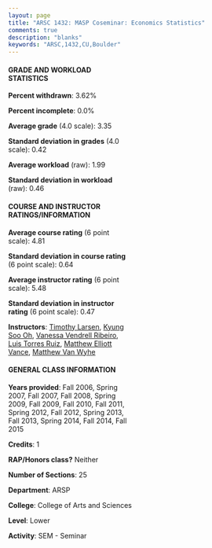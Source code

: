 ```yaml
---
layout: page
title: "ARSC 1432: MASP Coseminar: Economics Statistics"
comments: true
description: "blanks"
keywords: "ARSC,1432,CU,Boulder"
---
```

<head>
<script src="https://ajax.googleapis.com/ajax/libs/jquery/2.1.3/jquery.min.js"></script>
<script src="https://dl.dropboxusercontent.com/s/pc42nxpaw1ea4o9/highcharts.js?dl=0"></script>
<!-- <script src="../assets/js/highcharts.js"></script> -->
<style type="text/css">@font-face {
	font-family: "Bebas Neue";
	src: url(https://www.filehosting.org/file/details/544349/BebasNeue Regular.otf) format("opentype");
	}
	h1.Bebas { 
		font-family: "Bebas Neue", Verdana, Tahoma;
	}
</style>
</head>
<body>
	<div id="container" style="float: right; width: 45%; height: 88%; margin-left: 2.5%; margin-right: 2.5%;"></div>
	<script language="JavaScript">
		$(document).ready(function() {
		var chart = {type: 'column'};
		var title = {text: 'Grade Distribution'};
		var xAxis = {categories: ['A','B','C','D','F'],crosshair: true};
		var yAxis = {min: 0,title: {text: 'Percentage'}};
		var tooltip = {headerFormat: '<center><b><span style="font-size:20px">{point.key}</span></b></center>',
		               pointFormat: '<td style="padding:0"><b>{point.y:.1f}%</b></td>',
		               footerFormat: '</table>',shared: true,useHTML: true};
		var plotOptions = {column: {pointPadding: 0.0,borderWidth: 0}};  
		var credits = {enabled: false};var series= [{name: 'Percent',data: [57.22,29.33,10.49,0.67,2.3,]}];
		var json = {};
		json.chart = chart;
		json.title = title;
		json.tooltip = tooltip;
		json.xAxis = xAxis;
		json.yAxis = yAxis;  
		json.series = series;
		json.plotOptions = plotOptions;  
		json.credits = credits;
		$('#container').highcharts(json);
	});
	</script>
</body>
			   
#### GRADE AND WORKLOAD STATISTICS

**Percent withdrawn**: 3.62%

**Percent incomplete**: 0.0%

**Average grade** (4.0 scale): 3.35

**Standard deviation in grades** (4.0 scale): 0.42

**Average workload** (raw): 1.99

**Standard deviation in workload** (raw): 0.46

#### COURSE AND INSTRUCTOR RATINGS/INFORMATION

**Average course rating** (6 point scale): 4.81

**Standard deviation in course rating** (6 point scale): 0.64

**Average instructor rating** (6 point scale): 5.48

**Standard deviation in instructor rating** (6 point scale): 0.47

**Instructors**: <a href='../../instructors/Timothy_Larsen'>Timothy Larsen</a>, <a href='../../instructors/Kyung_Soo_Oh'>Kyung Soo Oh</a>, <a href='../../instructors/Vanessa_Vendrell_Ribeiro'>Vanessa Vendrell Ribeiro</a>, <a href='../../instructors/Luis_Torres_Ruiz'>Luis Torres Ruiz</a>, <a href='../../instructors/Matthew_Elliott_Vance'>Matthew Elliott Vance</a>, <a href='../../instructors/Matthew_Van_Wyhe'>Matthew Van Wyhe</a>

#### GENERAL CLASS INFORMATION

**Years provided**: Fall 2006, Spring 2007, Fall 2007, Fall 2008, Spring 2009, Fall 2009, Fall 2010, Fall 2011, Spring 2012, Fall 2012, Spring 2013, Fall 2013, Spring 2014, Fall 2014, Fall 2015

**Credits**: 1

**RAP/Honors class?** Neither

**Number of Sections**: 25

**Department**: ARSP

**College**: College of Arts and Sciences

**Level**: Lower

**Activity**: SEM - Seminar
